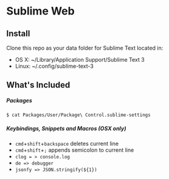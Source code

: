 # Sublime Web

## Install
Clone this repo as your data folder for Sublime Text located in:
* OS X: ~/Library/Application Support/Sublime Text 3
* Linux: ~/.config/sublime-text-3


## What's Included

##### Packages
`$ cat Packages/User/Package\ Control.sublime-settings`

##### Keybindings, Snippets and Macros (OSX only)
* `cmd`+`shift`+`backspace` deletes current line
* `cmd`+`shift`+`;` appends semicolon to current line
* `clog = > console.log`
* `de => debugger`
* `jsonfy => JSON.stringify(${1})`
